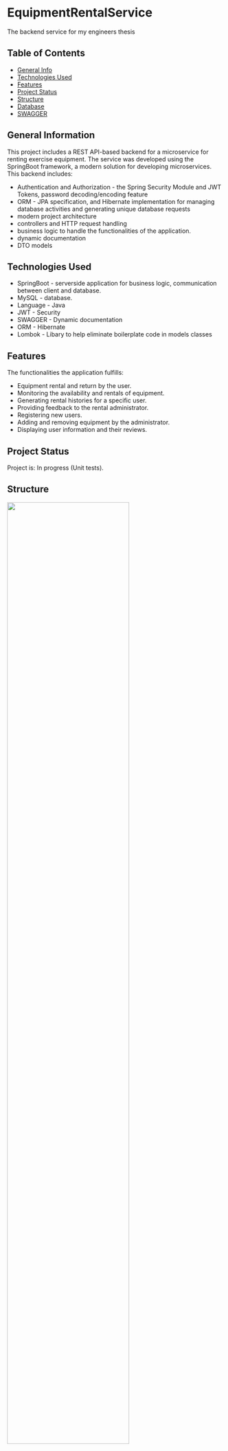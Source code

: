 # EquipmentRentalService
The backend service for my engineers thesis


## Table of Contents
* [General Info](#general-information)
* [Technologies Used](#technologies-used)
* [Features](#features)
* [Project Status](#project-status)
* [Structure](#structure)
* [Database](#database)
* [SWAGGER](#swagger)

## General Information
This project includes a REST API-based backend for a microservice for renting exercise equipment.
The service was developed using the SpringBoot framework, a modern solution for developing microservices.
This backend includes:
- Authentication and Authorization - the Spring Security Module and JWT Tokens, password decoding/encoding feature
- ORM - JPA specification, and Hibernate implementation for managing database activities and generating unique database requests
- modern project architecture
- controllers and HTTP request handling
- business logic to handle the functionalities of the application.
- dynamic documentation
- DTO models

## Technologies Used
- SpringBoot - serverside application for business
  logic, communication between client and database. 
- MySQL - database. 
- Language - Java
- JWT - Security
- SWAGGER - Dynamic documentation
- ORM - Hibernate
- Lombok - Libary to help eliminate boilerplate code in models classes

## Features
The functionalities the application fulfills: 
- Equipment rental and return by the user.
- Monitoring the availability and rentals of equipment.
- Generating rental histories for a specific user.
- Providing feedback to the rental administrator.
- Registering new users.
- Adding and removing equipment by the administrator.
- Displaying user information and their reviews.

## Project Status
Project is: In progress (Unit tests).

## Structure
 <img src="https://github.com/JagodaDawidowska/EquipmentRentalService/assets/107955890/498e5b16-a65a-4487-b9c0-db0e8b1e722c" width="75%"  />

## Database
 <img src="https://github.com/JagodaDawidowska/EquipmentRentalService/assets/107955890/180a8c07-566c-460d-9966-45d90d8ae623" width="75%"  />


## SWAGGER
 <img src="https://github.com/JagodaDawidowska/EquipmentRentalService/assets/107955890/eaa75b00-cf02-4cd6-8ae7-4414ea28cedf" width="75%"  />



